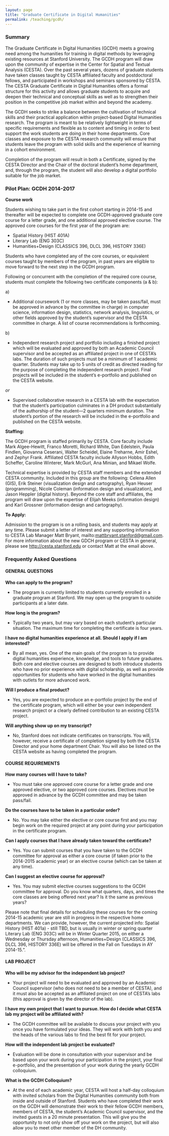 ```yaml
---
layout: page
title: "Graduate Certificate in Digital Humanities"
permalink: /teaching/gcdh/
---
```


### Summary

The Graduate Certificate in Digital Humanities (GCDH) meets a growing need among the humanities for training in digital methods by leveraging existing resources at Stanford University. The GCDH program will draw upon the community of expertise in the Center for Spatial and Textual Analysis (CESTA). Over the past several years, dozens of graduate students have taken classes taught by CESTA affiliated faculty and postdoctoral fellows, and participated in workshops and seminars sponsored by CESTA. The CESTA Graduate Certificate in Digital Humanities offers a formal structure for this activity and allows graduate students to acquire and deepen their technical and conceptual skills as well as to strengthen their position in the competitive job market within and beyond the academy.

The GCDH seeks to strike a balance between the cultivation of technical skills and their practical application within project-based Digital Humanities research. The program is meant to be relatively lightweight in terms of specific requirements and flexible as to content and timing in order to best support the work students are doing in their home departments. Core classes and exposure to the CESTA research community will ensure that students leave the program with solid skills and the experience of learning in a cohort environment.

Completion of the program will result in both a Certificate, signed by the CESTA Director and the Chair of the doctoral student’s home department, and, through the program, the student will also develop a digital portfolio suitable for the job market.

### Pilot Plan: GCDH 2014-2017

**Course work**

Students wishing to take part in the first cohort starting in 2014-15 and thereafter will be expected to complete one GCDH-approved graduate core course for a letter grade, and one additional approved elective course. The approved core courses for the first year of the program are:

- Spatial History (HIST 401A)
- Literary Lab (ENG 303C)
- Humanities+Design (CLASSICS 396, DLCL 396, HISTORY 336E)

Students who have completed any of the core courses, or equivalent courses taught by members of the program, in past years are eligible to move forward to the next step in the GCDH program.

Following or concurrent with the completion of the required core course, students must complete the following two certificate components (a & b):

a)

- Additional coursework (1 or more classes, may be taken pass/fail, must be approved in advance by the committee in charge) in computer science, information design, statistics, network analysis, linguistics, or other fields approved by the student’s supervisor and the CESTA committee in charge. A list of course recommendations is forthcoming.

b)

- Independent research project and portfolio including a finished project which will be evaluated and approved by both an Academic Council supervisor and be accepted as an affiliated project in one of CESTA’s labs. The duration of such projects must be a minimum of 1 academic quarter. Students may take up to 5 units of credit as directed reading for the purpose of completing the independent research project. Final projects will be included in the student’s e-portfolio and published on the CESTA website.

*or*

- Supervised collaborative research in a CESTA lab with the expectation that the student’s participation culminates in a DH product substantially of the authorship of the student—2 quarters minimum duration. The student’s portion of the research will be included in the e-portfolio and published on the CESTA website.

**Staffing:**

The GCDH program is staffed primarily by CESTA. Core faculty include Mark Algee-Hewitt, Franco Moretti, Richard White, Dan Edelstein, Paula Findlen, Giovanna Ceserani, Walter Scheidel, Elaine Treharne, Amir Eshel, and Zephyr Frank. Affiliated CESTA faculty include Allyson Hobbs, Edith Scheffer, Caroline Winterer, Mark McGurl, Ana Minian, and Mikael Wolfe.

Technical expertise is provided by CESTA staff members and the extended CESTA community. Included in this group are the following: Celena Allen (GIS), Erik Steiner (visualization design and cartography), Ryan Heuser (programming), Nicole Coleman (information design and visualization), and Jason Heppler (digital history). Beyond the core staff and affiliates, the program will draw upon the expertise of Elijah Meeks (information design) and Karl Grossner (information design and cartography).

**To Apply:**

Admission to the program is on a rolling basis, and students may apply at any time. Please submit a letter of interest and any supporting information to CESTA Lab Manager Matt Bryant, mailto:mattbryant.stanford@gmail.com. For more information about the new GDCH program or CESTA in general, please see http://cesta.stanford.edu or contact Matt at the email above.

### Frequently Asked Questions

#### GENERAL QUESTIONS

**Who can apply to the program?**

- The program is currently limited to students currently enrolled in a graduate program at Stanford. We may open up the program to outside participants at a later date.

**How long is the program?**

- Typically two years, but may vary based on each student’s particular situation. The maximum time for completing the certificate is four years.

**I have no digital humanities experience at all. Should I apply if I am interested?**

- By all mean, yes. One of the main goals of the program is to provide digital humanities experience, knowledge, and tools to future graduates. Both core and elective courses are designed to both introduce students who have no prior experience with digital scholarship, as well as provide opportunities for students who have worked in the digital humanities with outlets for more advanced work.

**Will I produce a final product?**

- Yes, you are expected to produce an e-portfolio project by the end of the certificate program, which will either be your own independent research project or a clearly defined contribution to an existing CESTA project.

**Will anything show up on my transcript?**

- No, Stanford does not indicate certificates on transcripts. You will, however, receive a certificate of completion signed by both the CESTA Director and your home department Chair. You will also be listed on the CESTA website as having completed the program.

#### COURSE REQUIREMENTS

**How many courses will I have to take?**

- You must take one approved core course for a letter grade and one approved elective, or two approved core courses. Electives must be approved in advance by the GCDH committee and may be taken pass/fail.

**Do the courses have to be taken in a particular order?**

- No. You may take either the elective or core course first and you may begin work on the required project at any point during your participation in the certificate program.

**Can I apply courses that I have already taken toward the certificate?**

- Yes. You can submit courses that you have taken to the GCDH committee for approval as either a core course (if taken prior to the 2014-2015 academic year) or an elective course (which can be taken at any time).

**Can I suggest an elective course for approval?**

- Yes. You may submit elective courses suggestions to the GCDH committee for approval.
Do you know what quarters, days, and times the core classes are being offered next year? Is it the same as previous years?

Please note that final details for scheduling these courses for the coming 2014-15 academic year are still in progress in the respective home departments. We can provide, however, the current projected info: Spatial History (HIST 401a) - still TBD, but is usually in winter or spring quarter Literary Lab (ENG 303C) will be in Winter Quarter 2015, on either a Wednesday or Thursday afternoon, Humanities+Design (CLASSICS 396, DLCL 396, HISTORY 336E) will be offered in the Fall on Tuesdays in AY 2014-15.”.

#### LAB PROJECT

**Who will be my advisor for the independent lab project?**

- Your project will need to be evaluated and approved by an Academic Council supervisor (who does not need to be a member of CESTA), and it must also be accepted as an affiliated project on one of CESTA’s labs (this approval is given by the director of the lab).

**I have my own project that I want to pursue. How do I decide what CESTA lab my project will be affiliated with?**

- The GCDH committee will be available to discuss your project with you once you have formulated your ideas. They will work with both you and the heads of the various labs to find the best fit for your project.

**How will the independent lab project be evaluated?**

- Evaluation will be done in consultation with your supervisor and be based upon your work during your participation in the project, your final e-portfolio, and the presentation of your work during the yearly GCDH colloquium.

**What is the GCDH Colloquium?**

- At the end of each academic year, CESTA will host a half-day colloquium with invited scholars from the Digital Humanities community both from inside and outside of Stanford. Students who have completed their work on the GCDH will demonstrate their work to their fellow GCDH members, members of CESTA, the student’s Academic Council supervisor, and the invited guests in a 20 minute presentation. This will give you the opportunity to not only show off your work on the project, but will also allow you to meet other member of the DH community.
